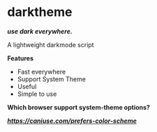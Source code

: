 # darktheme
***use dark everywhere.***

A lightweight darkmode script

**Features**

 - Fast everywhere
 - Support System Theme
 - Useful
 - Simple to use

**Which browser support system-theme options?**

***https://caniuse.com/prefers-color-scheme***

